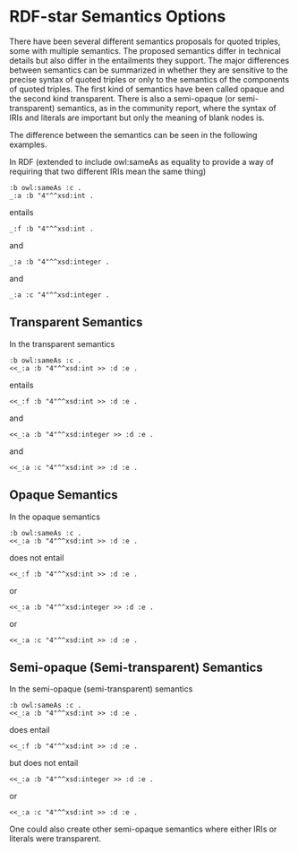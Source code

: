 # RDF-star Semantics Options

There have been several different semantics proposals for quoted triples, some with multiple semantics.  The proposed semantics differ in technical details but also differ in the entailments they support.  The major differences between semantics can be summarized in whether they are sensitive to the precise syntax of quoted triples or only to the semantics of the components of quoted triples.   The first kind of semantics have been called opaque and the second kind transparent.  There is also a semi-opaque (or semi-transparent) semantics, as in the community report, where the syntax of IRIs and literals are important but only the meaning of blank nodes is.

The difference between the semantics can be seen in the following examples.

In RDF (extended to include owl:sameAs as equality to provide a way of requiring that two different IRIs mean the same thing)
```
:b owl:sameAs :c .
_:a :b "4"^^xsd:int .
```
entails
```
_:f :b "4"^^xsd:int .
```
and 
```
_:a :b "4"^^xsd:integer .
```
and 
```
_:a :c "4"^^xsd:integer .
```


## Transparent Semantics

In the transparent semantics
```
:b owl:sameAs :c .
<<_:a :b "4"^^xsd:int >> :d :e .
```
entails
```
<<_:f :b "4"^^xsd:int >> :d :e .
```
and 
```
<<_:a :b "4"^^xsd:integer >> :d :e .
```
and
```
<<_:a :c "4"^^xsd:int >> :d :e .
```

## Opaque Semantics

In the opaque semantics
```
:b owl:sameAs :c .
<<_:a :b "4"^^xsd:int >> :d :e .
```
does not entail
```
<<_:f :b "4"^^xsd:int >> :d :e .
```
or 
```
<<_:a :b "4"^^xsd:integer >> :d :e .
```
or
```
<<_:a :c "4"^^xsd:int >> :d :e .
```

## Semi-opaque (Semi-transparent) Semantics

In the semi-opaque (semi-transparent) semantics
```
:b owl:sameAs :c .
<<_:a :b "4"^^xsd:int >> :d :e .
```
does entail
```
<<_:f :b "4"^^xsd:int >> :d :e .
```
but does not entail
```
<<_:a :b "4"^^xsd:integer >> :d :e .
```
or
```
<<_:a :c "4"^^xsd:int >> :d :e .
```

One could also create other semi-opaque semantics where either IRIs or literals were transparent.


